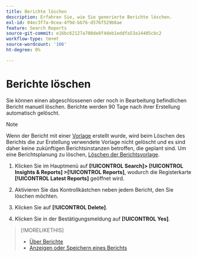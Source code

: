```yaml
---
title: Berichte löschen
description: Erfahren Sie, wie Sie generierte Berichte löschen.
exl-id: 04ec3f7a-0cea-4f9d-bb76-d576f529b6ae
feature: Search Reports
source-git-commit: e16bc62127a708de8f4deb1eddfa53a14405cbc2
workflow-type: tm+mt
source-wordcount: '106'
ht-degree: 0%

---
```


# Berichte löschen

Sie können einen abgeschlossenen oder noch in Bearbeitung befindlichen Bericht manuell löschen. Berichte werden 90 Tage nach ihrer Erstellung automatisch gelöscht.

>[!NOTE]
>
>Wenn der Bericht mit einer [Vorlage](/help/search-social-commerce/reports/automation/templates/template-about.md) erstellt wurde, wird beim Löschen des Berichts die zur Erstellung verwendete Vorlage nicht gelöscht und es sind daher keine zukünftigen Berichtsinstanzen betroffen, die geplant sind. Um eine Berichtsplanung zu löschen, [Löschen der Berichtsvorlage](/help/search-social-commerce/reports/automation/templates/template-delete.md).

1. Klicken Sie im Hauptmenü auf **[!UICONTROL Search]> [!UICONTROL Insights & Reports] >[!UICONTROL Reports]**, wodurch die Registerkarte **[!UICONTROL Latest Reports]** geöffnet wird.

1. Aktivieren Sie das Kontrollkästchen neben jedem Bericht, den Sie löschen möchten.

1. Klicken Sie auf **[!UICONTROL Delete]**.

1. Klicken Sie in der Bestätigungsmeldung auf **[!UICONTROL Yes]**.

>[!MORELIKETHIS]
>
>* [Über Berichte](/help/search-social-commerce/reports/report-about.md)
>* [Anzeigen oder Speichern eines Berichts](/help/search-social-commerce/reports/management/report-view-save.md)
